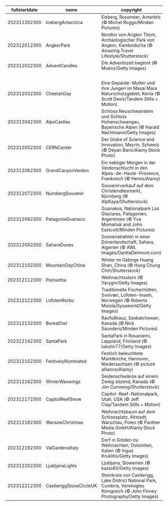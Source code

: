 |fullstartdate|name|copyright|title|image|
|--|--|--|--|--|
202311302300|IcebergAntarctica|Eisberg, Rossmeer, Antarktis (© Michel Roggo/Minden Pictures)|Eis, Eis und nochmals Eis|![](/de-DE/2023/12/202311302300IcebergAntarctica.jpg)|
202312012300|AngkorPark|Nordtor von Angkor Thom, Archäologischer Park von Angkor, Kambodscha (© Amazing Travel Lifestyle/Shutterstock)|Eine Stadt in der Stadt|![](/de-DE/2023/12/202312012300AngkorPark.jpg)|
202312022300|AdventCandles|Die Adventszeit beginnt (© Muenz/Getty Images)|Advent, Advent, ein Lichtlein brennt...|![](/de-DE/2023/12/202312022300AdventCandles.jpg)|
||||![](/de-DE/2023/12/.jpg)|
202312032300|CheetahDay|Eine Geparde-Mutter und ihre Jungen im Masai Mara Naturschutzgebiet, Kenia (© Scott Davis/Tandem Stills + Motion)|Schnelle, souveräne, süße Katzen der Wildnis|![](/de-DE/2023/12/202312032300CheetahDay.jpg)|
202312042300|AlpsCastles|Schloss Neuschwanstein und Schloss Hohenschwangau, Bayerische Alpen (© Harald Nachtmann/Getty Images)|Schlösser und Berge, sehen Sie die sieben Zwerge?|![](/de-DE/2023/12/202312042300AlpsCastles.jpg)|
202312052300|CERNCenter|Der Globe of Science and Innovation, Meyrin, Schweiz (© Deyan Baric/Alamy Stock Photo)|Globus der Wissenschaft|![](/de-DE/2023/12/202312052300CERNCenter.jpg)|
202312062300|GrandCanyonVerdon|Ein nebliger Morgen in der Verdonschlucht in den Alpes-de-Haute-Provence, Frankreich (© Hemis/Alamy)|Der Grand Canyon Europas|![](/de-DE/2023/12/202312062300GrandCanyonVerdon.jpg)|
202312072300|NurnbergSouvenir|Souvenirverkauf auf dem Christkindlesmarkt, Nürnberg (© AlpKaya/Shutterstock)|Weihnachtszeit, Schnee und Christkindlmärkte|![](/de-DE/2023/12/202312072300NurnbergSouvenir.jpg)|
202312082300|PatagoniaGuanaco|Guanakos, Nationalpark Los Glaciares, Patagonien, Argentinien (© Yva Momatiuk and John Eastcott/Minden Pictures)|Guanakos auf argentinischem Hintergrund|![](/de-DE/2023/12/202312082300PatagoniaGuanaco.jpg)|
202312092300|SaharaDunes|Sonnenstrahlen in einer Dünenlandschaft, Sahara, Algerien (© AWL Images/DanitaDelimont.com)|Vom Winde verweht...|![](/de-DE/2023/12/202312092300SaharaDunes.jpg)|
202312102300|MountainDayChina|Winter im Gebirge Huang Shan, China (© Hung Chung Chih/Shutterstock)|Lust auf Bergsteigen?|![](/de-DE/2023/12/202312102300MountainDayChina.jpg)|
202312112300|Poinsettia|Weihnachtsstern (© Yarygin/Getty Images)|Pflanzen wir Weihnachtssterne!|![](/de-DE/2023/12/202312112300Poinsettia.jpg)|
202312122300|LofotenRorbu|Traditionelle Fischerhütten, Svolvær, Lofoten-Inseln, Norwegen (© Roberto Moiola/Sysaworld/Getty Images)|Lust auf einen Winterurlaub?|![](/de-DE/2023/12/202312122300LofotenRorbu.jpg)|
202312132300|BorealOwl|Raufußkauz, Saskatchewan, Kanada (© Nick Saunders/Minden Pictures)|Kuschelig und behaglich|![](/de-DE/2023/12/202312132300BorealOwl.jpg)|
202312142300|SantaPark|SantaPark in Rovaniemi, Lappland, Finnland (© lukutin77/Getty Images)|Zuhause beim Weihnachtsmann|![](/de-DE/2023/12/202312142300SantaPark.jpg)|
202312152300|FestivelyIlluminated|Festlich beleuchtete Marktkirche, Hannover, Niedersachsen (© picture alliance/Alamy)|Sternen-Gewölbe|![](/de-DE/2023/12/202312152300FestivelyIlluminated.jpg)|
202312162300|WinterWaxwings|Seidenschwänze auf einem Zweig sitzend, Kanada (© Jim Cumming/Shutterstock)|Gefiederte Fashionistas|![](/de-DE/2023/12/202312162300WinterWaxwings.jpg)|
202312172300|CapitolReefSnow|Capitol-Reef-Nationalpark, Utah, USA (© Jeff Clay/Tandem Stills + Motion)|Schneit es in der Wüste wirklich?|![](/de-DE/2023/12/202312172300CapitolReefSnow.jpg)|
202312182300|WarsawChristmas|Weihnachtsbaum auf dem Schlossplatz, Altstadt, Warschau, Polen (© Panther Media GmbH/Alamy Stock Photo)|Polnische Raststätte des Weihnachtsmanns|![](/de-DE/2023/12/202312182300WarsawChristmas.jpg)|
202312192300|ValGardenaItaly|Dorf in Gröden zu Weihnachten, Dolomiten, Italien (© Ingus Kruklitis/Getty Images)|Lichter der Dolomiten|![](/de-DE/2023/12/202312192300ValGardenaItaly.jpg)|
202312202300|LjubljanaLights|Ljubljana, Slowenien (© kasto80/Getty images)|Ein Winternachtstraum?|![](/de-DE/2023/12/202312202300LjubljanaLights.jpg)|
202312212300|CastleriggStoneCircleUK|Steinkreis von Castlerigg, Lake District National Park, Cumbria, Vereinigtes Königreich (© John Finney Photography/Getty Images)|Rituelle Tänze der Antike?|![](/de-DE/2023/12/202312212300CastleriggStoneCircleUK.jpg)|
